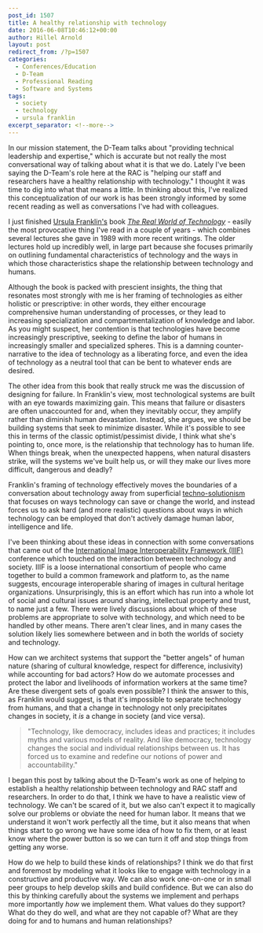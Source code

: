 ```yaml
---
post_id: 1507
title: A healthy relationship with technology
date: 2016-06-08T10:46:12+00:00
author: Hillel Arnold
layout: post
redirect_from: /?p=1507
categories:
  - Conferences/Education
  - D-Team
  - Professional Reading
  - Software and Systems
tags:
  - society
  - technology
  - ursula franklin
excerpt_separator: <!--more-->
---
```

In our mission statement, the D-Team talks about "providing technical leadership and expertise," which is accurate but not really the most conversational way of talking about what it is that we do. Lately I've been saying the D-Team's role here at the RAC is "helping our staff and researchers have a healthy relationship with technology." I thought it was time to dig into what that means a little. In thinking about this, I've realized this conceptualization of our work is has been strongly informed by some recent reading as well as conversations I've had with colleagues.<!--more-->

I just finished [Ursula Franklin's](https://en.wikipedia.org/wiki/Ursula_Franklin) book [_The Real World of Technology_](http://houseofanansi.com/products/the-real-world-of-technology-digital) - easily the most provocative thing I've read in a couple of years - which combines several lectures she gave in 1989 with more recent writings. The older lectures hold up incredibly well, in large part because she focuses primarily on outlining fundamental characteristics of technology and the ways in which those characteristics shape the relationship between technology and humans.

Although the book is packed with prescient insights, the thing that resonates most strongly with me is her framing of technologies as either holistic or prescriptive: in other words, they either encourage comprehensive human understanding of processes, or they lead to increasing specialization and compartmentalization of knowledge and labor. As you might suspect, her contention is that technologies have become increasingly prescriptive, seeking to define the labor of humans in increasingly smaller and specialized spheres. This is a damning counter-narrative to the idea of technology as a liberating force, and even the idea of technology as a neutral tool that can be bent to whatever ends are desired.

The other idea from this book that really struck me was the discussion of designing for failure. In Franklin's view, most technological systems are built with an eye towards maximizing gain. This means that failure or disasters are often unaccounted for and, when they inevitably occur, they amplify rather than diminish human devastation. Instead, she argues, we should be building systems that seek to minimize disaster. While it's possible to see this in terms of the classic optimist/pessimist divide, I think what she's pointing to, once more, is the relationship that technology has to human life. When things break, when the unexpected happens, when natural disasters strike, will the systems we've built help us, or will they make our lives more difficult, dangerous and deadly?

Franklin's framing of technology effectively moves the boundaries of a conversation about technology away from superficial [techno-solutionism](http://www.nytimes.com/2013/05/19/books/review/to-save-everything-click-here-by-evgeny-morozov.html) that focuses on ways technology can save or change the world, and instead forces us to ask hard (and more realistic) questions about ways in which technology can be employed that don't actively damage human labor, intelligence and life.

I've been thinking about these ideas in connection with some conversations that came out of the [International Image Interoperability Framework (IIIF)](http://iiif.io/) conference which touched on the interaction between technology and society. IIIF is a loose international consortium of people who came together to build a common framework and platform to, as the name suggests, encourage interoperable sharing of images in cultural heritage organizations. Unsurprisingly, this is an effort which has run into a whole lot of social and cultural issues around sharing, intellectual property and trust, to name just a few. There were lively discussions about which of these problems are appropriate to solve with technology, and which need to be handled by other means. There aren't clear lines, and in many cases the solution likely lies somewhere between and in both the worlds of society and technology.

How can we architect systems that support the "better angels" of human nature (sharing of cultural knowledge, respect for difference, inclusivity) while accounting for bad actors? How do we automate processes and protect the labor and livelihoods of information workers at the same time? Are these divergent sets of goals even possible? I think the answer to this, as Franklin would suggest, is that it's impossible to separate technology from humans, and that a change in technology not only precipitates changes in society, it _is_ a change in society (and vice versa).

> "Technology, like democracy, includes ideas and practices; it includes myths and various models of reality. And like democracy, technology changes the social and individual relationships between us. It has forced us to examine and redefine our notions of power and accountability."

I began this post by talking about the D-Team's work as one of helping to establish a healthy relationship between technology and RAC staff and researchers. In order to do that, I think we have to have a realistic view of technology. We can't be scared of it, but we also can't expect it to magically solve our problems or obviate the need for human labor. It means that we understand it won't work perfectly all the time, but it also means that when things start to go wrong we have some idea of how to fix them, or at least know where the power button is so we can turn it off and stop things from getting any worse.

How do we help to build these kinds of relationships? I think we do that first and foremost by modeling what it looks like to engage with technology in a constructive and productive way. We can also work one-on-one or in small peer groups to help develop skills and build confidence. But we can also do this by thinking carefully about the systems we implement and perhaps more importantly _how_ we implement them. What values do they support? What do they do well, and what are they not capable of? What are they doing for and to humans and human relationships?
